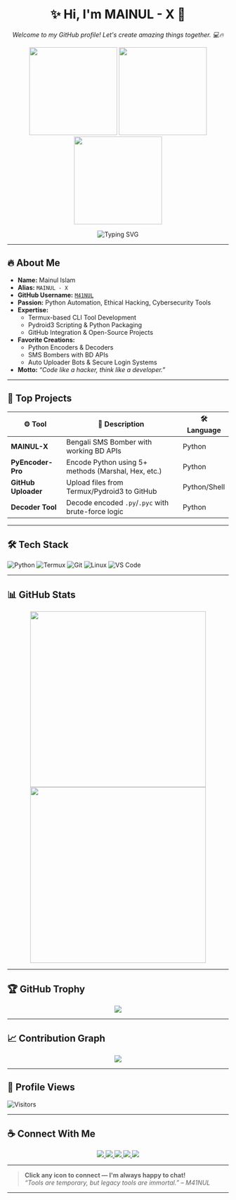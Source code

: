 <h1 align="center">✨ Hi, I'm <strong>MAINUL - X</strong> 🚀</h1>
<p align="center"><i>Welcome to my GitHub profile! Let's create amazing things together. 💻🔥</i></p>

<p align="center">
  <img src="https://i.ibb.co/gLk5vdfY/Picsart-25-04-03-17-15-54-276.jpg" width="200" />
  <img src="https://i.ibb.co/fdK7MKM6/Picsart-24-10-10-17-24-48-577.jpg" width="200" />
  <img src="https://i.ibb.co/svYk9Z73/Picsart-25-01-28-02-15-08-642.jpg" width="200" />
</p>

<p align="center">
  <img src="https://readme-typing-svg.demolab.com?font=Fira+Code&size=22&pause=1000&center=true&vCenter=true&multiline=true&width=435&height=60&lines=Python+CLI+Tool+Developer;Termux+User+%7C+Pydroid3+Coder;Open-Source+Security+Enthusiast" alt="Typing SVG" />
</p>

---

## 🔥 About Me

- **Name:** Mainul Islam  
- **Alias:** `MAINUL - X`  
- **GitHub Username:** [`M41NUL`](https://github.com/M41NUL)  
- **Passion:** Python Automation, Ethical Hacking, Cybersecurity Tools  
- **Expertise:**  
  - Termux-based CLI Tool Development  
  - Pydroid3 Scripting & Python Packaging  
  - GitHub Integration & Open-Source Projects  
- **Favorite Creations:**  
  - Python Encoders & Decoders  
  - SMS Bombers with BD APIs  
  - Auto Uploader Bots & Secure Login Systems  
- **Motto:** *“Code like a hacker, think like a developer.”*
---

## 🚀 Top Projects

| ⚙️ Tool            | 📄 Description                                      | 🛠️ Language   |
|-------------------|------------------------------------------------------|---------------|
| **MAINUL-X**       | Bengali SMS Bomber with working BD APIs             | Python        |
| **PyEncoder-Pro**  | Encode Python using 5+ methods (Marshal, Hex, etc.) | Python        |
| **GitHub Uploader**| Upload files from Termux/Pydroid3 to GitHub         | Python/Shell  |
| **Decoder Tool**   | Decode encoded `.py`/`.pyc` with brute-force logic  | Python        |

---

## 🛠️ Tech Stack

![Python](https://img.shields.io/badge/Python-000?style=for-the-badge&logo=python)
![Termux](https://img.shields.io/badge/Termux-333?style=for-the-badge&logo=gnu-bash)
![Git](https://img.shields.io/badge/Git-black?style=for-the-badge&logo=git)
![Linux](https://img.shields.io/badge/Linux-grey?style=for-the-badge&logo=linux)
![VS Code](https://img.shields.io/badge/VSCode-007ACC?style=for-the-badge&logo=visual-studio-code)

---

## 📊 GitHub Stats

<p align="center">
  <img src="https://github-readme-stats.vercel.app/api?username=M41NUL&show_icons=true&theme=radical" width="400">
  <img src="https://github-readme-streak-stats.herokuapp.com/?user=M41NUL&theme=radical" width="400">
</p>

---

## 🏆 GitHub Trophy

<p align="center">
  <img src="https://github-profile-trophy.vercel.app/?username=M41NUL&theme=onedark&row=1&column=6">
</p>

---

## 📈 Contribution Graph

<p align="center">
  <img src="https://github-readme-activity-graph.vercel.app/graph?username=M41NUL&theme=tokyo-night">
</p>

---

## 👀 Profile Views

![Visitors](https://komarev.com/ghpvc/?username=M41NUL&color=brightgreen)

---

## ☕ Connect With Me

<p align="center">
  <a href="https://t.me/mdmainulislaminfo" target="_blank">
    <img src="https://img.shields.io/badge/Telegram-2CA5E0?style=for-the-badge&logo=telegram&logoColor=white">
  </a>
  <a href="https://instagram.com/mdmainulislaminfo" target="_blank">
    <img src="https://img.shields.io/badge/Instagram-E4405F?style=for-the-badge&logo=instagram&logoColor=white">
  </a>
  <a href="https://wa.me/8801308850528" target="_blank">
    <img src="https://img.shields.io/badge/WhatsApp-25D366?style=for-the-badge&logo=whatsapp&logoColor=white">
  </a>
  <a href="https://github.com/M41NUL" target="_blank">
    <img src="https://img.shields.io/badge/GitHub-100000?style=for-the-badge&logo=github&logoColor=white">
  </a>
  <a href="mailto:nextleveldigitalbd@gmail.com" target="_blank">
    <img src="https://img.shields.io/badge/Gmail-D14836?style=for-the-badge&logo=gmail&logoColor=white">
  </a>
</p>

---

> **Click any icon to connect — I'm always happy to chat!**  
> *“Tools are temporary, but legacy tools are immortal.” – M41NUL*

---
